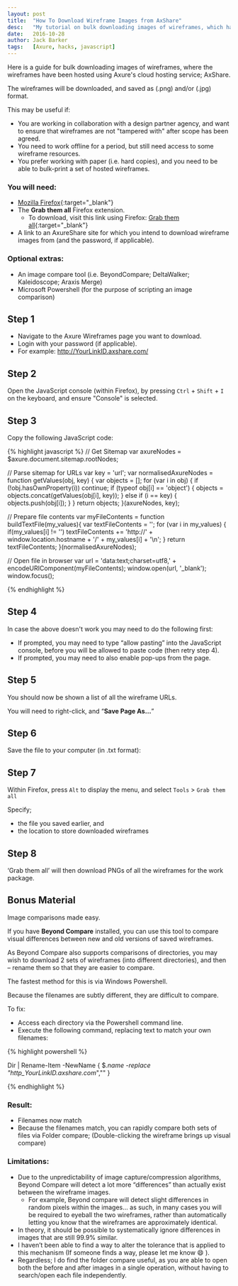 ```yaml
---
layout: post
title:  "How To Download Wireframe Images from AxShare"
desc:   "My tutorial on bulk downloading images of wireframes, which have been hosted using Axure's AxShare cloud hosting service."
date:   2016-10-28
author: Jack Barker
tags:   [Axure, hacks, javascript]
---
```

Here is a guide for bulk downloading images of wireframes, where the wireframes have been hosted using Axure's
cloud hosting service; AxShare.

The wireframes will be downloaded, and saved as (.png) and/or (.jpg) format.

This may be useful if:

- You are working in collaboration with a design partner agency, and want to ensure that wireframes are not
  "tampered with" after scope has been agreed.
- You need to work offline for a period, but still need access to some wireframe resources.
- You prefer working with paper (i.e. hard copies), and you need to be able to bulk-print a set of hosted wireframes.

### You will need:

- [Mozilla Firefox](https://www.mozilla.org/firefox/products/){:target="_blank"}
- The **Grab them all** Firefox extension.
  - To download, visit this link using Firefox: [Grab them all](https://addons.mozilla.org/en-US/firefox/addon/grab-them-all/){:target="_blank"}
- A link to an AxureShare site for which you intend to download wireframe images from (and the password, if applicable).

### Optional extras:

- An image compare tool (i.e. BeyondCompare; DeltaWalker; Kaleidoscope; Araxis Merge)
- Microsoft Powershell (for the purpose of scripting an image comparison)

## Step 1

- Navigate to the Axure Wireframes page you want to download.
- Login with your password (if applicable).
- For example: http://YourLinkID.axshare.com/

## Step 2
Open the JavaScript console (within Firefox), by pressing `Ctrl` + `Shift` + `I` on the keyboard, and ensure "Console" is selected.

## Step 3
Copy the following JavaScript code:

{% highlight javascript %}
// Get Sitemap
var axureNodes = $axure.document.sitemap.rootNodes;

// Parse sitemap for URLs
var key = 'url';
var normalisedAxureNodes = function getValues(obj, key) {
    var objects = [];
    for (var i in obj) {
        if (!obj.hasOwnProperty(i)) continue;
        if (typeof obj[i] == 'object') {
            objects = objects.concat(getValues(obj[i], key));
        } else if (i == key) {
            objects.push(obj[i]);
        }
    }
    return objects;
}(axureNodes, key);

// Prepare file contents
var myFileContents = function buildTextFile(my_values){
    var textFileContents = '';
        for (var i in my_values) {
        if(my_values[i] != '')
            textFileContents += 'http://' + window.location.hostname + '/' + my_values[i] + '\n';
    }
    return textFileContents;
}(normalisedAxureNodes);

// Open file in browser
var url = 'data:text;charset=utf8,' + encodeURIComponent(myFileContents);
window.open(url, '_blank');
window.focus();

{% endhighlight %}

## Step 4
In case the above doesn't work you may need to do the following first:

- If prompted, you may need to type “allow pasting” into the JavaScript console, before you will be allowed to paste code (then retry step 4).
- If prompted, you may need to also enable pop-ups from the page.

## Step 5
You should now be shown a list of all the wireframe URLs.

You will need to right-click, and “**Save Page As…**”


## Step 6
Save the file to your computer (in .txt format):
 
## Step 7
Within Firefox, press `Alt` to display the menu, and select `Tools` > `Grab them all`
 
Specify;

- the file you saved earlier, and
- the location to store downloaded wireframes

## Step 8
‘Grab them all’ will then download PNGs of all the wireframes for the work package.
 

## Bonus Material

Image comparisons made easy.

If you have **Beyond Compare** installed, you can use this tool to compare visual differences between new and old versions of saved wireframes.

As Beyond Compare also supports comparisons of directories, you may wish to download 2 sets of wireframes (into different directories),
and then – rename them so that they are easier to compare.

The fastest method for this is via Windows Powershell.

Because the filenames are subtly different, they are difficult to compare.

To fix:

- Access each directory via the Powershell command line.
- Execute the following command, replacing text to match your own filenames:

{% highlight powershell %}

Dir | Rename-Item -NewName { $_.name -replace "http_YourLinkID.axshare.com_","" }

{% endhighlight %}

### Result:

- Filenames now match
- Because the filenames match, you can rapidly compare both sets of files via Folder compare; (Double-clicking the wireframe
  brings up visual compare)

### Limitations:

- Due to the unpredictability of image capture/compression algorithms, Beyond Compare will detect a lot more “differences”
than actually exist between the wireframe images.
  - For example, Beyond compare will detect slight differences in random pixels within the images… as such, in many cases
    you will be required to eyeball the two wireframes, rather than automatically letting you know that the wireframes are
    approximately identical.
- In theory, it should be possible to systematically ignore differences in images that are still 99.9% similar.
- I haven’t been able to find a way to alter the tolerance that is applied to this mechanism (If someone finds a way, please
  let me know :smile: ).
- Regardless; I do find the folder compare useful, as you are able to open both the before and after images in a single operation,
  without having to search/open each file independently.
